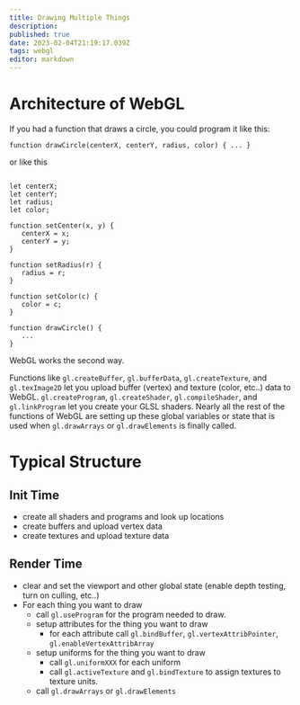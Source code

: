 ```yaml
---
title: Drawing Multiple Things
description: 
published: true
date: 2023-02-04T21:19:17.039Z
tags: webgl
editor: markdown
---
```


# Architecture of WebGL

If you had a function that draws a circle, you could program it like this: 

```
function drawCircle(centerX, centerY, radius, color) { ... }
```


or like this

```

let centerX;
let centerY;
let radius;
let color;
 
function setCenter(x, y) {
   centerX = x;
   centerY = y;
}
 
function setRadius(r) {
   radius = r;
}
 
function setColor(c) {
   color = c;
}
 
function drawCircle() {
   ...
}

```

WebGL works the second way.

Functions like `gl.createBuffer`, `gl.bufferData`, `gl.createTexture`, and `gl.texImage2D` let you upload buffer (vertex) and texture (color, etc..) data to WebGL. `gl.createProgram`, `gl.createShader`, `gl.compileShader`, and `gl.linkProgram` let you create your GLSL shaders. Nearly all the rest of the functions of WebGL are setting up these global variables or state that is used when `gl.drawArrays` or `gl.drawElements` is finally called.

# Typical Structure
## Init Time
- create all shaders and programs and look up locations
- create buffers and upload vertex data
- create textures and upload texture data

## Render Time
- clear and set the viewport and other global state (enable depth testing, turn on culling, etc..)
- For each thing you want to draw
	- call `gl.useProgram` for the program needed to draw.
  - setup attributes for the thing you want to draw
  	- for each attribute call `gl.bindBuffer`, `gl.vertexAttribPointer`, `gl.enableVertexAttribArray`
  - setup uniforms for the thing you want to draw
  	- call `gl.uniformXXX` for each uniform
    - call `gl.activeTexture` and `gl.bindTexture` to assign textures to texture units. 
  - call `gl.drawArrays` or `gl.drawElements`
  

